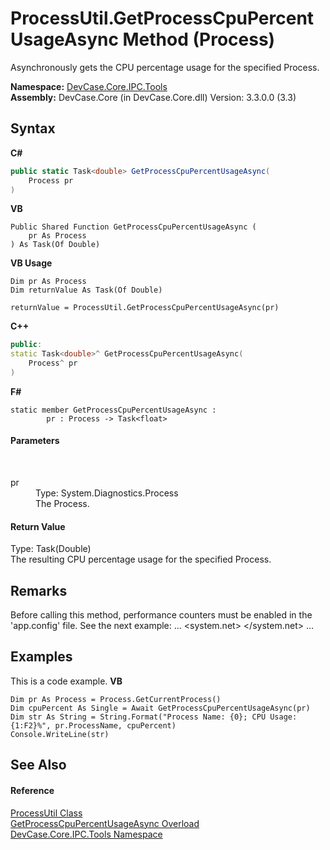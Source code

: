 # ProcessUtil.GetProcessCpuPercentUsageAsync Method (Process)
 

Asynchronously gets the CPU percentage usage for the specified Process.

**Namespace:**&nbsp;<a href="N_DevCase_Core_IPC_Tools">DevCase.Core.IPC.Tools</a><br />**Assembly:**&nbsp;DevCase.Core (in DevCase.Core.dll) Version: 3.3.0.0 (3.3)

## Syntax

**C#**<br />
``` C#
public static Task<double> GetProcessCpuPercentUsageAsync(
	Process pr
)
```

**VB**<br />
``` VB
Public Shared Function GetProcessCpuPercentUsageAsync ( 
	pr As Process
) As Task(Of Double)
```

**VB Usage**<br />
``` VB Usage
Dim pr As Process
Dim returnValue As Task(Of Double)

returnValue = ProcessUtil.GetProcessCpuPercentUsageAsync(pr)
```

**C++**<br />
``` C++
public:
static Task<double>^ GetProcessCpuPercentUsageAsync(
	Process^ pr
)
```

**F#**<br />
``` F#
static member GetProcessCpuPercentUsageAsync : 
        pr : Process -> Task<float> 

```


#### Parameters
&nbsp;<dl><dt>pr</dt><dd>Type: System.Diagnostics.Process<br />The Process.</dd></dl>

#### Return Value
Type: Task(Double)<br />The resulting CPU percentage usage for the specified Process.

## Remarks
Before calling this method, performance counters must be enabled in the 'app.config' file. See the next example: <configuration> ... <system.net> <settings> <performanceCounters enabled="true"/> </settings> </system.net> ... </configuration>

## Examples
This is a code example. 
**VB**<br />
``` VB
Dim pr As Process = Process.GetCurrentProcess()
Dim cpuPercent As Single = Await GetProcessCpuPercentUsageAsync(pr)
Dim str As String = String.Format("Process Name: {0}; CPU Usage: {1:F2}%", pr.ProcessName, cpuPercent)
Console.WriteLine(str)
```


## See Also


#### Reference
<a href="T_DevCase_Core_IPC_Tools_ProcessUtil">ProcessUtil Class</a><br /><a href="Overload_DevCase_Core_IPC_Tools_ProcessUtil_GetProcessCpuPercentUsageAsync">GetProcessCpuPercentUsageAsync Overload</a><br /><a href="N_DevCase_Core_IPC_Tools">DevCase.Core.IPC.Tools Namespace</a><br />